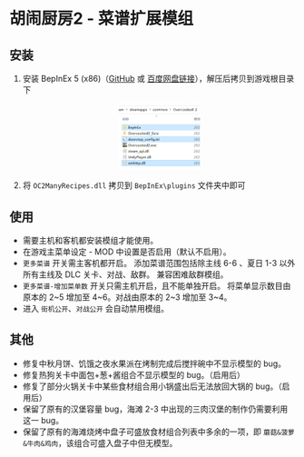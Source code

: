 # 胡闹厨房2 - 菜谱扩展模组

## 安装

1. 安装 BepInEx 5 (x86)（[GitHub](https://github.com/BepInEx/BepInEx/releases) 或 [百度网盘链接](https://pan.baidu.com/s/1G81rpJNwVsJplJi6fD2jPA?pwd=lobe)），解压后拷贝到游戏根目录下

   <div align="center">
       <img src="bepinex.png" width="30%" height="30%" />
   </div>

2. 将 `OC2ManyRecipes.dll` 拷贝到 `BepInEx\plugins` 文件夹中即可




## 使用

- 需要主机和客机都安装模组才能使用。
- 在游戏主菜单设定 - MOD 中设置是否启用（默认不启用）。
- `更多菜谱` 开关需主客机都开启。
  添加菜谱范围包括除主线 6-6 、夏日 1-3 以外所有主线及 DLC 关卡、对战、敌群。
  兼容困难敌群模组。
- `更多菜谱-增加菜单数` 开关只需主机开启，且不能单独开启。
  将菜单显示数目由原本的 2~5 增加至 4~6。对战由原本的 2~3 增加至 3~4。
- 进入 `街机公开`、`对战公开` 会自动禁用模组。



## 其他

- 修复中秋月饼、饥饿之夜水果派在烤制完成后搅拌碗中不显示模型的 bug。
- 修复热狗关卡中面包+葱+酱组合不显示模型的 bug。（启用后）
- 修复了部分火锅关卡中某些食材组合用小锅盛出后无法放回大锅的 bug。（启用后）
- 保留了原有的汉堡容量 bug，海滩 2-3 中出现的三肉汉堡的制作仍需要利用这一 bug。
- 保留了原有的海滩烧烤中盘子可盛放食材组合列表中多余的一项，即 `蘑菇&菠萝&牛肉&鸡肉`，该组合可盛入盘子中但无模型。